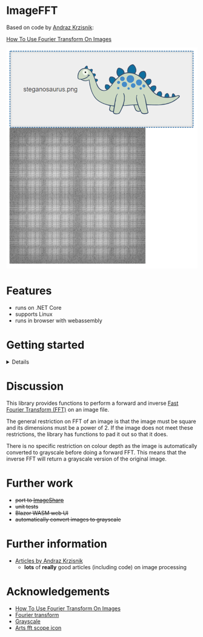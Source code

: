 # ImageFFT
Based on code by [Andraz Krzisnik](https://www.linkedin.com/in/andraz-krzisnik-517146128/):

[How To Use Fourier Transform On Images](https://epochabuse.com/fourier-transform/)

![screenshot](screenshot-ui-web.png)

# Features
* runs on .NET Core
* supports Linux
* runs in browser with webassembly

# Getting started

<details>

```bash
git clone https://github.com/TrevorDArcyEvans/ImageFFT.git
cd ImageFFT/
dotnet restore
dotnet build
dotnet test
```

 ## Web UI
```bash
cd cd ImageFFT.UI.Web/
dotnet restore
dotnet build
dotnet run
```

open [ImageFFT](http://localhost:5194/)

</details>

# Discussion
This library provides functions to perform a forward and inverse
[Fast Fourier Transform (FFT)](https://en.wikipedia.org/wiki/Fast_Fourier_transform)
on an image file.

The general restriction on FFT of an image is that the image must be square
and its dimensions must be a power of 2.  If the image does not meet these
restrictions, the library has functions to pad it out so that it does.

There is no specific restriction on colour depth as the image is automatically
converted to grayscale before doing a forward FFT.  This means that the inverse
FFT will return a grayscale version of the original image.

# Further work
* ~~port to [ImageSharp](https://github.com/SixLabors/ImageSharp)~~
* ~~unit tests~~
* ~~Blazor WASM web UI~~
* ~~automatically convert images to grayscale~~

# Further information
* [Articles by Andraz Krzisnik](https://epochabuse.com/author/andrson311/)
  * **lots** of **really** good articles (including code) on image processing 

# Acknowledgements
* [How To Use Fourier Transform On Images](https://epochabuse.com/fourier-transform/)
* [Fourier transform](https://github.com/Frederoche/Fourier-transform)
* [Grayscale](https://en.wikipedia.org/wiki/Grayscale) 
* [Arts fft scope icon](https://iconarchive.com/show/tulliana-2-icons-by-umut-pulat/arts-fft-scope-icon.html) 
 
